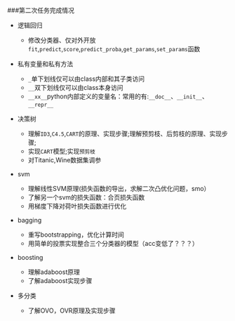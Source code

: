 ###第二次任务完成情况

- 逻辑回归
	- 修改分类器、仅对外开放`fit`,`predict`,`score`,`predict_proba`,`get_params`,`set_params`函数
	
- 私有变量和私有方法
	- `_`单下划线仅可以由class内部和其子类访问
	- `__`双下划线仅可以由class本身访问
	- `__xx__`python内部定义的变量名：常用的有:`__doc__`、`__init__`、`__repr__`
	
- 决策树
	- 理解`ID3`,`C4.5`,`CART`的原理、实现步骤;理解预剪枝、后剪枝的原理、实现步骤;
	- 实现`CART`模型;实现`预剪枝`
	- 对Titanic,Wine数据集调参

- svm
	- 理解线性SVM原理(损失函数的导出，求解二次凸优化问题，smo）
	- 了解另一个svm的损失函数：合页损失函数
	- 用梯度下降对荷叶损失函数进行优化
	
- bagging
	- 重写bootstrapping，优化计算时间
	- 用简单的投票实现整合三个分类器的模型（acc变低了？？？）

- boosting
	- 理解adaboost原理
	- 了解adaboost实现步骤
	
- 多分类
	- 了解OVO，OVR原理及实现步骤